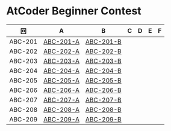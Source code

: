 # AtCoder Beginner Contest

| 回 | A | B | C | D | E | F |
|:---:|:---:|:---:|:---:|:---:|:---:|:---:|
| ABC-201 | [ABC-201-A](ABC-201-A.py) | [ABC-201-B](ABC-201-B.py) |  |  |  |  |
| ABC-202 | [ABC-202-A](ABC-202-A.py) | [ABC-202-B](ABC-202-B.py) |  |  |  |  |
| ABC-203 | [ABC-203-A](ABC-203-A.py) | [ABC-203-B](ABC-203-B.py) |  |  |  |  |
| ABC-204 | [ABC-204-A](ABC-204-A.py) | [ABC-204-B](ABC-204-B.py) |  |  |  |  |
| ABC-205 | [ABC-205-A](ABC-205-A.py) | [ABC-205-B](ABC-205-B.py) |  |  |  |  |
| ABC-206 | [ABC-206-A](ABC-206-A.py) | [ABC-206-B](ABC-206-B.py) |  |  |  |  |
| ABC-207 | [ABC-207-A](ABC-207-A.py) | [ABC-207-B](ABC-207-B.py) |  |  |  |  |
| ABC-208 | [ABC-208-A](ABC-208-A.py) | [ABC-208-B](ABC-208-B.py) |  |  |  |  |
| ABC-209 | [ABC-209-A](ABC-209-A.py) | [ABC-209-B](ABC-209-B.py) |  |  |  |  |
